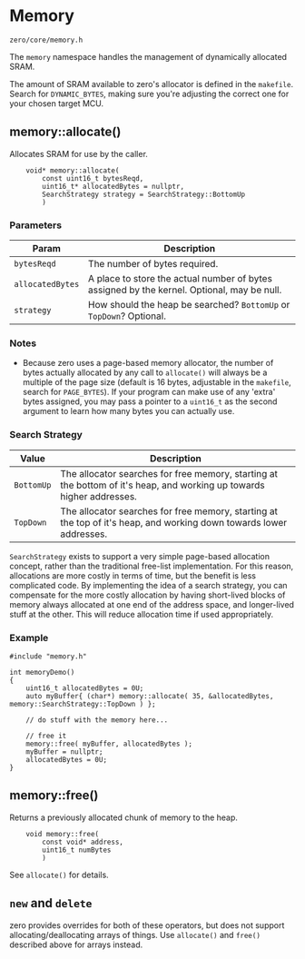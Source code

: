 # Memory
```zero/core/memory.h```

The ```memory``` namespace handles the management of dynamically allocated SRAM.

The amount of SRAM available to zero's allocator is defined in the ```makefile```. Search for ```DYNAMIC_BYTES```, making sure you're adjusting the correct one for your chosen target MCU.

## memory::allocate()
Allocates SRAM for use by the caller.

```
    void* memory::allocate(
        const uint16_t bytesReqd,
        uint16_t* allocatedBytes = nullptr,
        SearchStrategy strategy = SearchStrategy::BottomUp
        )
```
### Parameters
|Param|Description|
|-----|-----------|
|```bytesReqd```|The number of bytes required.|
|```allocatedBytes```|A place to store the actual number of bytes assigned by the kernel. Optional, may be null.|
|```strategy```|How should the heap be searched? ```BottomUp``` or ```TopDown```? Optional.|

### Notes
- Because zero uses a page-based memory allocator, the number of bytes actually allocated by any call to ```allocate()``` will always be a multiple of the page size (default is 16 bytes, adjustable in the ```makefile```, search for ```PAGE_BYTES```). If your program can make use of any 'extra' bytes assigned, you may pass a pointer to a ```uint16_t``` as the second argument to learn how many bytes you can actually use.

### Search Strategy

|Value|Description|
|-----|-----------|
|```BottomUp```|The allocator searches for free memory, starting at the bottom of it's heap, and working up towards higher addresses.|
|```TopDown```|The allocator searches for free memory, starting at the top of it's heap, and working down towards lower addresses.|

```SearchStrategy``` exists to support a very simple page-based allocation concept, rather than the traditional free-list implementation. For this reason, allocations are more costly in terms of time, but the benefit is less complicated code. By implementing the idea of a search strategy, you can compensate for the more costly allocation by having short-lived blocks of memory always allocated at one end of the address space, and longer-lived stuff at the other. This will reduce allocation time if used appropriately.

### Example
```
#include "memory.h"

int memoryDemo()
{
    uint16_t allocatedBytes = 0U;
    auto myBuffer{ (char*) memory::allocate( 35, &allocatedBytes, memory::SearchStrategy::TopDown ) };

    // do stuff with the memory here...

    // free it
    memory::free( myBuffer, allocatedBytes );
    myBuffer = nullptr;
    allocatedBytes = 0U;
}
```

## memory::free()
Returns a previously allocated chunk of memory to the heap.
```
    void memory::free(
        const void* address,
        uint16_t numBytes
        )
```
See ```allocate()``` for details.

## ```new``` and ```delete```
zero provides overrides for both of these operators, but does not support allocating/deallocating arrays of things. Use ```allocate()``` and ```free()``` described above for arrays instead.
